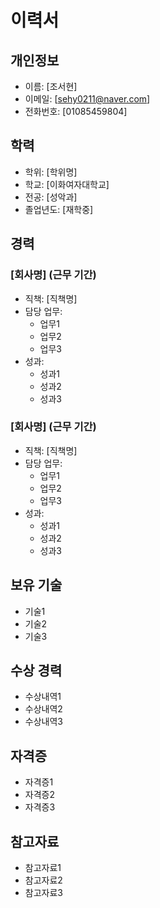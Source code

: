 # 이력서

## 개인정보
- 이름: [조서현]
- 이메일: [sehy0211@naver.com]
- 전화번호: [01085459804]

## 학력
- 학위: [학위명]
- 학교: [이화여자대학교]
- 전공: [성악과]
- 졸업년도: [재학중]

## 경력
### [회사명] (근무 기간)
- 직책: [직책명]
- 담당 업무:
    - 업무1
    - 업무2
    - 업무3
- 성과:
    - 성과1
    - 성과2
    - 성과3

### [회사명] (근무 기간)
- 직책: [직책명]
- 담당 업무:
    - 업무1
    - 업무2
    - 업무3
- 성과:
    - 성과1
    - 성과2
    - 성과3

## 보유 기술
- 기술1
- 기술2
- 기술3

## 수상 경력
- 수상내역1
- 수상내역2
- 수상내역3

## 자격증
- 자격증1
- 자격증2
- 자격증3

## 참고자료
- 참고자료1
- 참고자료2
- 참고자료3
